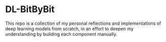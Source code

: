 # DL-BitByBit
This repo is a collection of my personal reflections and implementations of deep learning models from scratch, in an effort to deepen my understanding by building each component manually.
